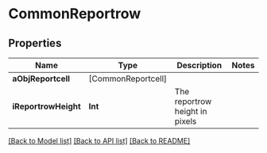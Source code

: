 # CommonReportrow

## Properties
Name | Type | Description | Notes
------------ | ------------- | ------------- | -------------
**aObjReportcell** | [CommonReportcell] |  | 
**iReportrowHeight** | **Int** | The reportrow height in pixels | 

[[Back to Model list]](../README.md#documentation-for-models) [[Back to API list]](../README.md#documentation-for-api-endpoints) [[Back to README]](../README.md)


